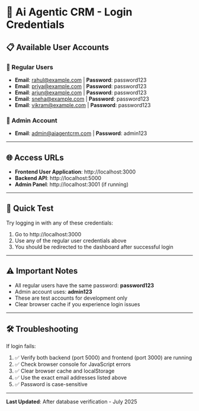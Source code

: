 # 🔑 Ai Agentic CRM - Login Credentials

## 📋 Available User Accounts

### 👤 Regular Users
- **Email**: rahul@example.com | **Password**: password123
- **Email**: priya@example.com | **Password**: password123  
- **Email**: arjun@example.com | **Password**: password123
- **Email**: sneha@example.com | **Password**: password123
- **Email**: vikram@example.com | **Password**: password123

### 👑 Admin Account
- **Email**: admin@aiagentcrm.com | **Password**: admin123

---

## 🌐 Access URLs

- **Frontend User Application**: http://localhost:3000
- **Backend API**: http://localhost:5000
- **Admin Panel**: http://localhost:3001 (if running)

---

## 🚀 Quick Test

Try logging in with any of these credentials:
1. Go to http://localhost:3000
2. Use any of the regular user credentials above
3. You should be redirected to the dashboard after successful login

---

## ⚠️ Important Notes

- All regular users have the same password: **password123**
- Admin account uses: **admin123**
- These are test accounts for development only
- Clear browser cache if you experience login issues

---

## 🛠 Troubleshooting

If login fails:
1. ✅ Verify both backend (port 5000) and frontend (port 3000) are running
2. ✅ Check browser console for JavaScript errors
3. ✅ Clear browser cache and localStorage
4. ✅ Use the exact email addresses listed above
5. ✅ Password is case-sensitive

---

**Last Updated**: After database verification - July 2025 